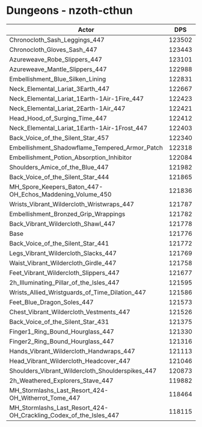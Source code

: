 # Dungeons - nzoth-cthun
| Actor | DPS | Increase |
|---|:---:|:---:|
|Chronocloth_Sash_Leggings_447|123502|1.42%|
|Chronocloth_Gloves_Sash_447|123443|1.37%|
|Azureweave_Robe_Slippers_447|123101|1.09%|
|Azureweave_Mantle_Slippers_447|122988|1.00%|
|Embellishment_Blue_Silken_Lining|122831|0.87%|
|Neck_Elemental_Lariat_3Earth_447|122667|0.73%|
|Neck_Elemental_Lariat_1Earth-1Air-1Fire_447|122423|0.53%|
|Neck_Elemental_Lariat_2Earth-1Air_447|122421|0.53%|
|Head_Hood_of_Surging_Time_447|122412|0.52%|
|Neck_Elemental_Lariat_1Earth-1Air-1Frost_447|122403|0.52%|
|Back_Voice_of_the_Silent_Star_457|122340|0.46%|
|Embellishment_Shadowflame_Tempered_Armor_Patch|122318|0.45%|
|Embellishment_Potion_Absorption_Inhibitor|122084|0.25%|
|Shoulders_Amice_of_the_Blue_447|121982|0.17%|
|Back_Voice_of_the_Silent_Star_444|121865|0.07%|
|MH_Spore_Keepers_Baton_447-OH_Echos_Maddening_Volume_450|121836|0.05%|
|Wrists_Vibrant_Wildercloth_Wristwraps_447|121787|0.01%|
|Embellishment_Bronzed_Grip_Wrappings|121782|0.00%|
|Back_Vibrant_Wildercloth_Shawl_447|121778|0.00%|
|Base|121776|0.00%|
|Back_Voice_of_the_Silent_Star_441|121772|0.00%|
|Legs_Vibrant_Wildercloth_Slacks_447|121769|-0.01%|
|Waist_Vibrant_Wildercloth_Girdle_447|121758|-0.01%|
|Feet_Vibrant_Wildercloth_Slippers_447|121677|-0.08%|
|2h_Illuminating_Pillar_of_the_Isles_447|121595|-0.15%|
|Wrists_Allied_Wristguards_of_Time_Dilation_447|121586|-0.16%|
|Feet_Blue_Dragon_Soles_447|121573|-0.17%|
|Chest_Vibrant_Wildercloth_Vestments_447|121526|-0.21%|
|Back_Voice_of_the_Silent_Star_431|121375|-0.33%|
|Finger1_Ring_Bound_Hourglass_447|121330|-0.37%|
|Finger2_Ring_Bound_Hourglass_447|121316|-0.38%|
|Hands_Vibrant_Wildercloth_Handwraps_447|121113|-0.54%|
|Head_Vibrant_Wildercloth_Headcover_447|121046|-0.60%|
|Shoulders_Vibrant_Wildercloth_Shoulderspikes_447|120873|-0.74%|
|2h_Weathered_Explorers_Stave_447|119882|-1.56%|
|MH_Stormlashs_Last_Resort_424-OH_Witherrot_Tome_447|118464|-2.72%|
|MH_Stormlashs_Last_Resort_424-OH_Crackling_Codex_of_the_Isles_447|118115|-3.01%|
